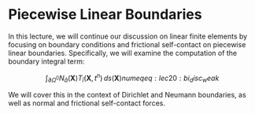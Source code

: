 # Piecewise Linear Boundaries

In this lecture, we will continue our discussion on linear finite elements by focusing on boundary conditions and frictional self-contact on piecewise linear boundaries. Specifically, we will examine the computation of the boundary integral term:

$$
\int_{\partial\Omega^0} N_{\hat{a}}(\mathbf{X}) T_{\hat{i}}(\mathbf{X},t^n) \, ds(\mathbf{X})
{{numeq}}{eq:lec20:bi_disc_weak}
$$

We will cover this in the context of Dirichlet and Neumann boundaries, as well as normal and frictional self-contact forces.
